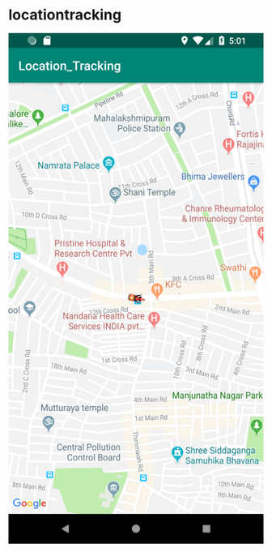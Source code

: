 # locationtracking

 ![ScreenShot](https://github.com/manishkummar21/locationtracking/blob/master/device-2019-02-13-170117.png)



